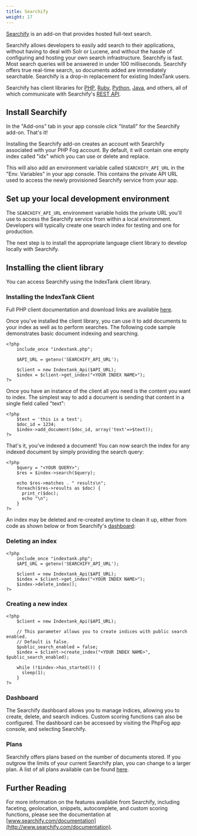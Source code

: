 ```yaml
---
title: Searchify
weight: 17
---
```


[Searchify](http://www.searchify.com) is an add-on that provides hosted full-text search.

Searchify allows developers to easily add search to their applications, without having to deal with Solr or Lucene, and without the hassle of configuring and hosting your own search infrastructure.  Searchify is fast.  Most search queries will be answered in under 100 milliseconds.  Searchify offers true real-time search, so documents added are immediately searchable.  Searchify is a drop-in replacement for existing IndexTank users.

Searchify has client libraries for [PHP](http://www.searchify.com/documentation/php-client), [Ruby](http://www.searchify.com/documentation/ruby-client), [Python](http://www.searchify.com/documentation/python-client), [Java](http://www.searchify.com/documentation/java-client), and others, all of which communicate with Searchify's [REST API](http://www.searchify.com/documentation/api).

## Install Searchify

In the "Add-ons" tab in your app console click "Install" for the Searchify add-on. That's it!

Installing the Searchify add-on creates an account with Searchify associated with your PHP Fog account. By default, it will contain one empty index called "idx" which you can use or delete and replace. 

This will also add an environment variable called `SEARCHIFY_API_URL` in the "Env. Variables" in your app console. This contains the private API URL used to access the newly provisioned Searchify service from your app. 

## Set up your local development environment

The `SEARCHIFY_API_URL` environment variable holds the private URL you'll use to access the Searchify service from within a local environment. Developers will typically create one search index for testing and one for production.

The next step is to install the appropriate language client library to develop locally with Searchify.

## Installing the client library

You can access Searchify using the IndexTank client library. 

### Installing the IndexTank Client

Full PHP client documentation and download links are available [here](http://www.searchify.com/documentation/php-client).

Once you've installed the client library, you can use it to add documents to your index as well as to perform searches. The following code sample demonstrates basic document indexing and searching.


    <?php
        include_once "indextank.php";

        $API_URL = getenv('SEARCHIFY_API_URL');

        $client = new Indextank_Api($API_URL);
        $index = $client->get_index("<YOUR INDEX NAME>");
    ?>

Once you have an instance of the client all you need is the content you want to index.
The simplest way to add a document is sending that content in a single field called "text":


    <?php
        $text = 'this is a text';
        $doc_id = 1234;
        $index->add_document($doc_id, array('text'=>$text));
    ?>

That's it, you've indexed a document! You can now search the index for any indexed document by simply providing the search query:


    <?php
        $query = "<YOUR QUERY>";
        $res = $index->search($query);

        echo $res->matches . " results\n";
        foreach($res->results as $doc) {
          print_r($doc);
          echo "\n";
        }
    ?>

An index may be deleted and re-created anytime to clean it up, either from code as shown below or from Searchify's [dashboard](http://www.searchify.com/dashboard):

### Deleting an index


    <?php
        include_once "indextank.php";
        $API_URL = getenv('SEARCHIFY_API_URL');

        $client = new Indextank_Api($API_URL);
        $index = $client->get_index("<YOUR INDEX NAME>");     
        $index->delete_index();
    ?>

### Creating a new index


    <?php
        $client = new Indextank_Api($API_URL);

        // This parameter allows you to create indices with public search enabled.
        // Default is false. 
        $public_search_enabled = false;
        $index = $client->create_index("<YOUR INDEX NAME>", $public_search_enabled);
      
        while (!$index->has_started()) {
          sleep(1);
        }
    ?>

### Dashboard

The Searchify dashboard allows you to manage indices, allowing you to create, delete, and search indices.  Custom scoring functions can also be configured.  The dashboard can be accessed by visiting the PhpFog app console, and selecting Searchify.

### Plans

Searchify offers plans based on the number of documents stored. If you outgrow the limits of your current Searchify plan, you can change to a larger plan. A list of all plans available can be found [here](http://www.searchify.com/plans).

## Further Reading

For more information on the features available from Searchify, including faceting, geolocation, snippets, autocomplete, and custom scoring functions, please see the documentation at [www.searchify.com/documentation](http://www.searchify.com/documentation).
